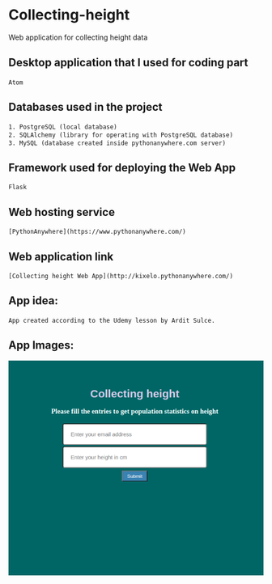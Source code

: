 # Collecting-height
Web application for collecting height data

## Desktop application that I used for coding part
```
Atom
```

## Databases used in the project
```
1. PostgreSQL (local database)
2. SQLAlchemy (library for operating with PostgreSQL database)
3. MySQL (database created inside pythonanywhere.com server)
```

## Framework used for deploying the Web App
```
Flask
```

## Web hosting service
```
[PythonAnywhere](https://www.pythonanywhere.com/)
```

## Web application link
```
[Collecting height Web App](http://kixelo.pythonanywhere.com/)
```

## App idea:
```
App created according to the Udemy lesson by Ardit Sulce.
```
## App Images:
<img src="images/pythonanywhere.png" />
